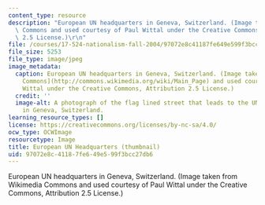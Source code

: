 ```yaml
---
content_type: resource
description: "European UN headquarters in Geneva, Switzerland. (Image taken from Wikimedia\
  \ Commons and used courtesy of Paul Wittal under the Creative Commons, Attribution\
  \ 2.5 License.)\r\n"
file: /courses/17-524-nationalism-fall-2004/97072e8c41187fe649e599f3bcc27db6_17-524f04-th.jpg
file_size: 5253
file_type: image/jpeg
image_metadata:
  caption: European UN headquarters in Geneva, Switzerland. (Image taken from [Wikimedia
    Commons](http://commons.wikimedia.org/wiki/Main_Page) and used courtesy of Paul
    Wittal under the Creative Commons, Attribution 2.5 License.)
  credit: ''
  image-alt: A photograph of the flag lined street that leads to the UN headquarters
    in Geneva, Switzerland.
learning_resource_types: []
license: https://creativecommons.org/licenses/by-nc-sa/4.0/
ocw_type: OCWImage
resourcetype: Image
title: European UN Headquarters (thumbnail)
uid: 97072e8c-4118-7fe6-49e5-99f3bcc27db6
---
```

European UN headquarters in Geneva, Switzerland. (Image taken from Wikimedia Commons and used courtesy of Paul Wittal under the Creative Commons, Attribution 2.5 License.)
